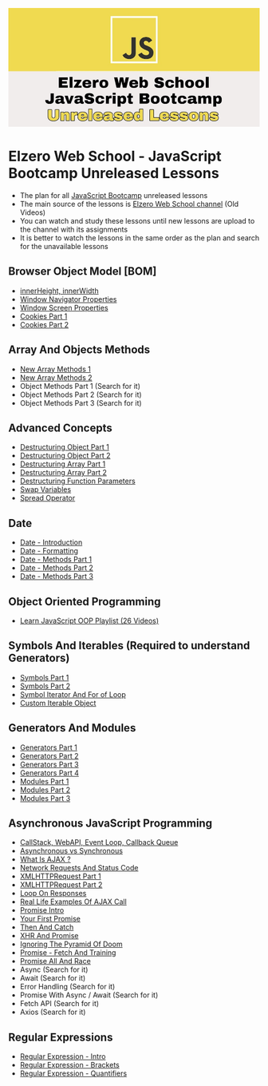 ![JavaScript Bootcamp Unreleased Lessons](./JavaScript-Bootcamp-Unreleased-Lessons.jpg)

# Elzero Web School - JavaScript Bootcamp Unreleased Lessons

- The plan for all [JavaScript Bootcamp](https://github.com/ElzeroWebSchool/JavaScript_Bootcamp) unreleased lessons
- The main source of the lessons is [Elzero Web School channel](https://www.youtube.com/c/ElzeroInfo) (Old Videos)
- You can watch and study these lessons until new lessons are upload to the channel with its assignments
- It is better to watch the lessons in the same order as the plan and search for the unavailable lessons

## Browser Object Model [BOM]

- [innerHeight, innerWidth](https://www.youtube.com/watch?v=O_dPowQjpC4)
- [Window Navigator Properties](https://www.youtube.com/watch?v=u8J90PsJIhA)
- [Window Screen Properties](https://www.youtube.com/watch?v=D8SVbXcPJv4)
- [Cookies Part 1](https://www.youtube.com/watch?v=Vni26KoBSL4)
- [Cookies Part 2](https://www.youtube.com/watch?v=xXuFQvjegrw)

## Array And Objects Methods

- [New Array Methods 1](https://www.youtube.com/watch?v=HZLBy8JjAjk)
- [New Array Methods 2](https://www.youtube.com/watch?v=5IjwYU92Hnc)
- Object Methods Part 1 (Search for it)
- Object Methods Part 2 (Search for it)
- Object Methods Part 3 (Search for it)

## Advanced Concepts

- [Destructuring Object Part 1](https://www.youtube.com/watch?v=K1dREWSo--E)
- [Destructuring Object Part 2](https://www.youtube.com/watch?v=JBgea2lLaq0)
- [Destructuring Array Part 1](https://www.youtube.com/watch?v=B2cICpp1oXY)
- [Destructuring Array Part 2](https://www.youtube.com/watch?v=pp2iZpM-Ijg)
- [Destructuring Function Parameters](https://www.youtube.com/watch?v=1Ii4ru5X09o)
- [Swap Variables](https://www.youtube.com/watch?v=XkbYgKrK5kU)
- [Spread Operator](https://www.youtube.com/watch?v=G5DoUC3pPa0)

## Date

- [Date - Introduction](https://www.youtube.com/watch?v=d2Ht2VErMUM)
- [Date - Formatting](https://www.youtube.com/watch?v=X-8D-R44FVY)
- [Date - Methods Part 1](https://www.youtube.com/watch?v=RD-UOqZSI50)
- [Date - Methods Part 2](https://www.youtube.com/watch?v=D2oQJXDMnS0)
- [Date - Methods Part 3](https://www.youtube.com/watch?v=oyaaLXEojxg)

## Object Oriented Programming

- [Learn JavaScript OOP Playlist (26 Videos)](https://www.youtube.com/playlist?list=PLDoPjvoNmBAzLyvrWPwMw6bbBlTwPxgLF)

## Symbols And Iterables (Required to understand Generators)

- [Symbols Part 1](https://www.youtube.com/watch?v=9GnvEv8NuDM)
- [Symbols Part 2](https://www.youtube.com/watch?v=6we4yfwKs2w)
- [Symbol Iterator And For of Loop](https://www.youtube.com/watch?v=JW2_9b6w494)
- [Custom Iterable Object](https://www.youtube.com/watch?v=GrgmnODN_Nc)

## Generators And Modules

- [Generators Part 1](https://www.youtube.com/watch?v=vS1rhGoRcCQ)
- [Generators Part 2](https://www.youtube.com/watch?v=IvTSle8lDKw)
- [Generators Part 3](https://www.youtube.com/watch?v=96yAeYvAhec)
- [Generators Part 4](https://www.youtube.com/watch?v=ZPcasGEOXH0)
- [Modules Part 1](https://www.youtube.com/watch?v=WEBDSlhX_Wo)
- [Modules Part 2](https://www.youtube.com/watch?v=0WLa_FWoZpc)
- [Modules Part 3](https://www.youtube.com/watch?v=yEg-Z6dzkwQ)

## Asynchronous JavaScript Programming

- [CallStack, WebAPI, Event Loop, Callback Queue](https://www.youtube.com/watch?v=uaphx2xjDKc)
- [Asynchronous vs Synchronous](https://www.youtube.com/watch?v=cJIH3qPR_B8)
- [What Is AJAX ?](https://www.youtube.com/watch?v=6tLeMfOxIyA)
- [Network Requests And Status Code](https://www.youtube.com/watch?v=pUDKGqRJwxU)
- [XMLHTTPRequest Part 1](https://www.youtube.com/watch?v=MaE4Yossouw)
- [XMLHTTPRequest Part 2](https://www.youtube.com/watch?v=zmGcdngmQzU)
- [Loop On Responses](https://www.youtube.com/watch?v=9U_-zrNXG28)
- [Real Life Examples Of AJAX Call](https://www.youtube.com/watch?v=ZsSXDE3R3Ps)
- [Promise Intro](https://www.youtube.com/watch?v=XFMxDnQ561E)
- [Your First Promise](https://www.youtube.com/watch?v=9achN8McQfI)
- [Then And Catch](https://www.youtube.com/watch?v=WB-TmhB6zyU)
- [XHR And Promise](https://www.youtube.com/watch?v=W7ze0GfRbXs)
- [Ignoring The Pyramid Of Doom](https://www.youtube.com/watch?v=gXPA14KDJag)
- [Promise - Fetch And Training](https://www.youtube.com/watch?v=qALCndz0z0g)
- [Promise All And Race](https://www.youtube.com/watch?v=W_GUVg_VPhQ)
- Async (Search for it)
- Await (Search for it)
- Error Handling (Search for it)
- Promise With Async / Await (Search for it)
- Fetch API (Search for it)
- Axios (Search for it)

## Regular Expressions

- [Regular Expression - Intro](https://www.youtube.com/watch?v=WJGGkeuQPvo)
- [Regular Expression - Brackets](https://www.youtube.com/watch?v=b46tXAPFayY)
- [Regular Expression - Quantifiers](https://www.youtube.com/watch?v=X2HUJelL12U)
